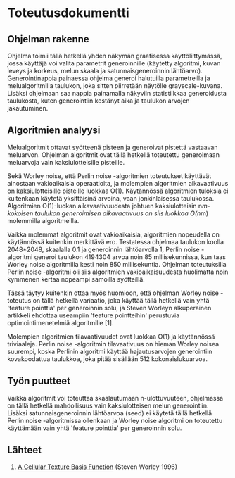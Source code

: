 # Toteutusdokumentti

## Ohjelman rakenne

Ohjelma toimii tällä hetkellä yhden näkymän graafisessa käyttöliittymässä, jossa käyttäjä voi valita parametrit generoinnille
(käytetty algoritmi, kuvan leveys ja korkeus, melun skaala ja satunnaisgeneroinnin lähtöarvo). Generointinappia painaessa ohjelma
generoi halutuilla parametreilla ja melualgoritmilla taulukon, joka sitten piirretään näytölle grayscale-kuvana. Lisäksi ohjelmaan saa nappia painamalla näkyviin statistiikkaa generoidusta taulukosta, kuten generointiin kestänyt aika ja taulukon arvojen jakautuminen.

## Algoritmien analyysi

Melualgoritmit ottavat syötteenä pisteen ja generoivat pistettä vastaavan meluarvon. Ohjelman algoritmit ovat tällä hetkellä
toteutettu generoimaan meluarvoja vain kaksiulotteisille pisteille. 

Sekä Worley noise, että Perlin noise -algoritmien toteutukset käyttävät ainostaan vakioaikaisia operaatioita, ja molempien 
algoritmien aikavaativuus on kaksiulotteisille pisteille luokkaa O(1). Käytännössä algoritmien tuloksia ei kuitenkaan käytetä
yksittäisinä arvoina, vaan jonkinlaisessa taulukossa. Algoritmien O(1)-luokan aikavaativuudesta johtuen kaksiulotteisin 
n*m-kokoisen taulukon generoimisen aikavaativuus on siis luokkaa O(n*m) molemmilla algoritmeilla.

Vaikka molemmat algoritmit ovat vakioaikaisia, algoritmien nopeudella on käytännössä kuitenkin merkittävä ero. Testatessa ohjelmaa
taulukon koolla 2048*2048, skaalalla 0.1 ja generoinnin lähtöarvolla 1, Perlin noise -algoritmi generoi taulukon 4194304 arvoa noin
85 millisekunnissa, kun taas Worley noise algoritmilla kesti noin 850 millisekuntia. Ohjelman toteutuksilla Perlin noise -algoritmi
oli siis algoritmien vakioaikaisuudesta huolimatta noin kymmenen kertaa nopeampi samoilla syötteillä. 

Tässä täytyy kuitenkin ottaa myös huomioon, että ohjelman Worley noise -toteutus on tällä hetkellä variaatio, joka käyttää tällä
hetkellä vain yhtä 'feature pointtia' per generoinnin solu, ja Steven Worleyn alkuperäinen artikkeli ehdottaa useampiin 'feature 
pointteihin' perustuvia optimointimenetelmiä algoritmille [1].

Molempien algoritmien tilavaativuudet ovat luokkaa O(1) ja käytännössä triviaaleja. Perlin noise -algoritmin tilavaativuus on
hieman Worley noisea suurempi, koska Perlinin algoritmi käyttää hajautusarvojen generointiin kovakoodattua taulukkoa, joka pitää
sisällään 512 kokonaislukuarvoa.

## Työn puutteet

Vaikka algoritmit voi toteuttaa skaalautumaan n-ulottuvuuteen, ohjelmassa on tällä hetkellä mahdollisuus vain kaksiulotteisen
melun generointiin. Lisäksi satunnaisgeneroinnin lähtöarvoa (seed) ei käytetä tällä hetkellä Perlin noise -algoritmissa ollenkaan
ja Worley noise algoritmi on toteutettu käyttämään vain yhtä 'feature pointtia' per generoinnin solu.

## Lähteet

1. [A Cellular Texture Basis Function](https://dl.acm.org/citation.cfm?id=237267) (Steven Worley 1996)
